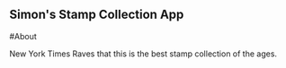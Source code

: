 Simon's Stamp Collection App
---

#About

New York Times Raves that this is the best stamp collection of the ages.